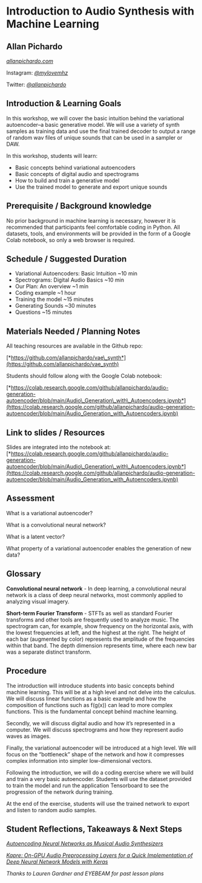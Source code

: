 Introduction to Audio Synthesis with Machine Learning
=====================================================

Allan Pichardo
--------------

[*allanpichardo.com*](https://allanpichardo.com/)

Instagram: [*@mylovemhz*](https://instagram.com/mylovemhz)

Twitter: [*@allanpichardo*](https://twitter.com/allanpichardo)

Introduction & Learning Goals
-----------------------------

In this workshop, we will cover the basic intuition behind the variational autoencoder–a basic generative model. We will use a variety of synth samples as training data and use the final trained decoder to output a range of random wav files of unique sounds that can be used in a sampler or DAW.

In this workshop, students will learn:

- Basic concepts behind variational autoencoders
- Basic concepts of digital audio and spectrograms
- How to build and train a generative model
- Use the trained model to generate and export unique sounds

Prerequisite / Background knowledge
-----------------------------------

No prior background in machine learning is necessary, however it is recommended that participants feel comfortable coding in Python. All datasets, tools, and environments will be provided in the form of a Google Colab notebook, so only a web browser is required.

Schedule / Suggested Duration
-----------------------------

- Variational Autoencoders: Basic Intuition \~10 min
- Spectrograms: Digital Audio Basics \~10 min
- Our Plan: An overview \~1 min
- Coding example \~1 hour
- Training the model \~15 minutes
- Generating Sounds \~30 minutes
- Questions \~15 minutes

Materials Needed / Planning Notes
---------------------------------

All teaching resources are available in the Github repo:

[*https://github.com/allanpichardo/vae\_synth*](https://github.com/allanpichardo/vae_synth)

Students should follow along with the Google Colab notebook:

[*https://colab.research.google.com/github/allanpichardo/audio-generation-autoencoder/blob/main/Audio\_Generation\_with\_Autoencoders.ipynb*](https://colab.research.google.com/github/allanpichardo/audio-generation-autoencoder/blob/main/Audio_Generation_with_Autoencoders.ipynb)

Link to slides / Resources
--------------------------

Slides are integrated into the notebook at: [*https://colab.research.google.com/github/allanpichardo/audio-generation-autoencoder/blob/main/Audio\_Generation\_with\_Autoencoders.ipynb*](https://colab.research.google.com/github/allanpichardo/audio-generation-autoencoder/blob/main/Audio_Generation_with_Autoencoders.ipynb)

Assessment
----------

What is a variational autoencoder?

What is a convolutional neural network?

What is a latent vector?

What property of a variational autoencoder enables the generation of new data?

Glossary 
---------

**Convolutional neural network** - In deep learning, a convolutional neural network is a class of deep neural networks, most commonly applied to analyzing visual imagery.

**Short-term Fourier Transform** - STFTs as well as standard Fourier transforms and other tools are frequently used to analyze music. The spectrogram can, for example, show frequency on the horizontal axis, with the lowest frequencies at left, and the highest at the right. The height of each bar (augmented by color) represents the amplitude of the frequencies within that band. The depth dimension represents time, where each new bar was a separate distinct transform.

Procedure
---------

The introduction will introduce students into basic concepts behind machine learning. This will be at a high level and not delve into the calculus. We will discuss linear functions as a basic example and how the composition of functions such as f(g(x)) can lead to more complex functions. This is the fundamental concept behind machine learning.

Secondly, we will discuss digital audio and how it’s represented in a computer. We will discuss spectrograms and how they represent audio waves as images.

Finally, the variational autoencoder will be introduced at a high level. We will focus on the “bottleneck” shape of the network and how it compresses complex information into simpler low-dimensional vectors.

Following the introduction, we will do a coding exercise where we will build and train a very basic autoencoder. Students will use the dataset provided to train the model and run the application Tensorboard to see the progression of the network during training.

At the end of the exercise, students will use the trained network to export and listen to random audio samples.

Student Reflections, Takeaways & Next Steps
-------------------------------------------

[*Autoencoding Neural Networks as Musical Audio Synthesizers*](https://ee.cooper.edu/~keene/assets/dafx2018_submission42_revised_jcolonel.pdf)

[*Kapre: On-GPU Audio Preprocessing Layers for a Quick Implementation of Deep Neural Network Models with Keras*](https://arxiv.org/abs/1706.05781)

*Thanks to Lauren Gardner and EYEBEAM for past lesson plans*
